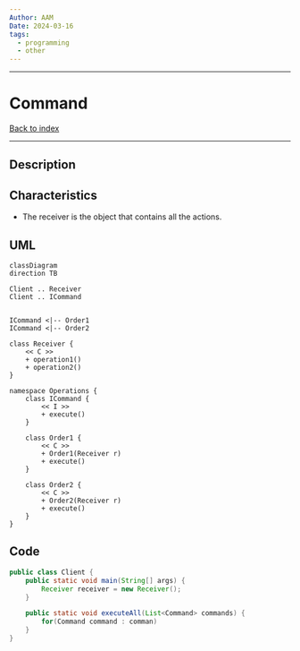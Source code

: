 ```yaml
---
Author: AAM
Date: 2024-03-16
tags:
  - programming
  - other
---
```

---
# Command

[Back to index](../PATTERNS.md)

---

## Description


## Characteristics

- The receiver is the object that contains all the actions.

## UML

```mermaid
classDiagram
direction TB

Client .. Receiver 
Client .. ICommand 


ICommand <|-- Order1
ICommand <|-- Order2

class Receiver {
	<< C >>
	+ operation1()
	+ operation2() 
}

namespace Operations {
	class ICommand {
		<< I >>
		+ execute()
	}
	
	class Order1 {
		<< C >>
		+ Order1(Receiver r)
		+ execute()
	}
	
	class Order2 {
		<< C >>
		+ Order2(Receiver r)
		+ execute()
	}
}
```
## Code

```java
public class Client { 
	public static void main(String[] args) {
		Receiver receiver = new Receiver();
	}

	public static void executeAll(List<Command> commands) {
		for(Command command : comman)
	}
}
```